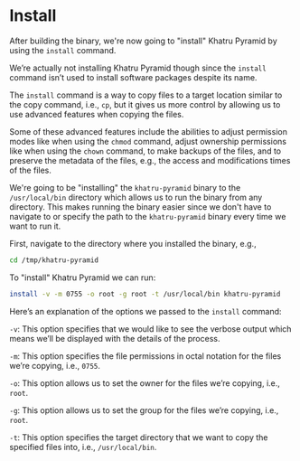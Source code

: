 # Install

After building the binary, we're now going to "install" Khatru Pyramid by using the `install` command.

We’re actually not installing Khatru Pyramid though since the `install` command isn’t used to install software packages despite its name.

The `install` command is a way to copy files to a target location similar to the copy command, i.e., `cp`, but it gives us more control by allowing us to use advanced features when copying the files.

Some of these advanced features include the abilities to adjust permission modes like when using the `chmod` command, adjust ownership permissions like when using the `chown` command, to make backups of the files, and to preserve the metadata of the files, e.g., the access and modifications times of the files.

We're going to be "installing" the `khatru-pyramid` binary to the `/usr/local/bin` directory which allows us to run the binary from any directory. This makes running the binary easier since we don't have to navigate to or specify the path to the `khatru-pyramid` binary every time we want to run it.

First, navigate to the directory where you installed the binary, e.g.,

```bash
cd /tmp/khatru-pyramid
```

To "install" Khatru Pyramid we can run:

```bash
install -v -m 0755 -o root -g root -t /usr/local/bin khatru-pyramid
```

Here’s an explanation of the options we passed to the `install` command:

`-v`: This option specifies that we would like to see the verbose output which means we’ll be displayed with the details of the process.

`-m`: This option specifies the file permissions in octal notation for the files we’re copying, i.e., `0755`.

`-o`: This option allows us to set the owner for the files we’re copying, i.e., `root`.

`-g`: This option allows us to set the group for the files we’re copying, i.e., `root`.

`-t`: This option specifies the target directory that we want to copy the specified files into, i.e., `/usr/local/bin`.
